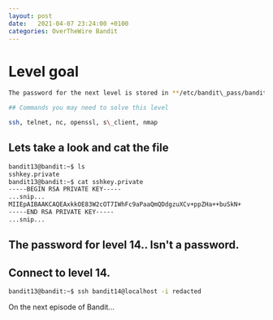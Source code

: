 ```yaml
---
layout: post
date:   2021-04-07 23:24:00 +0100
categories: OverTheWire Bandit
---
```


# Level goal
```bash
The password for the next level is stored in **/etc/bandit\_pass/bandit14 and can only be read by user bandit14**. For this level, you don’t get the next password, but you get a private SSH key that can be used to log into the next level. **Note:** **localhost** is a hostname that refers to the machine you are working on

## Commands you may need to solve this level

ssh, telnet, nc, openssl, s\_client, nmap
```

## Lets take a look and cat the file
```bash
bandit13@bandit:~$ ls
sshkey.private
bandit13@bandit:~$ cat sshkey.private
-----BEGIN RSA PRIVATE KEY-----
...snip...
MIIEpAIBAAKCAQEAxkkOE83W2cOT7IWhFc9aPaaQmQDdgzuXCv+ppZHa++buSkN+
-----END RSA PRIVATE KEY-----
...snip...
```


## The password for level 14.. Isn't a password.

## Connect to level 14.
```bash
bandit13@bandit:~$ ssh bandit14@localhost -i redacted
```

On the next episode of Bandit...
